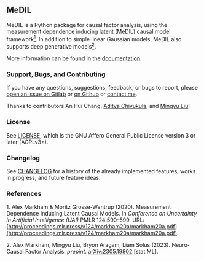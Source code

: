 ## MeDIL
MeDIL is a Python package for causal factor analysis, using the measurement dependence inducing latent (MeDIL) causal model framework[<sup>1</sup>](#medil_paper).
In addition to simple linear Gaussian models, MeDIL also supports deep generative models[<sup>2</sup>](#ncfa_paper).

More information can be found in the [documentation](https://medil.causal.dev).

### Support, Bugs, and Contributing
If you have any questions, suggestions, feedback, or bugs to report, please [open an issue on Gitlab](https://gitlab.com/alex-markham/medil/issues/new) or [on Github](https://github.com/Alex-Markham/medil/issues/new) or [contact me](https://causal.dev/#contact).

Thanks to contributors An Hui Chang, [Aditya Chivukula](https://github.com/adityachivu/), and [Mingyu Liu](https://github.com/JerryLiuMY)!

### License
See [LICENSE](https://gitlab.com/alex-markham/medil/blob/master/LICENSE.md), which is the GNU Affero General Public License version 3 or later (AGPLv3+).

### Changelog
See [CHANGELOG](https://gitlab.com/alex-markham/medil/blob/master/CHANGELOG.md) for a history of the already implemented features, works in progress, and future feature ideas.

### References
<a name="medil_paper"> 1.</a> Alex Markham & Moritz Grosse-Wentrup (2020). Measurement Dependence Inducing Latent Causal Models. In *Conference on Uncertainty in Artificial Intelligence (UAI)* PMLR 124:590&ndash;599. URL: [http://proceedings.mlr.press/v124/markham20a/markham20a.pdf](http://proceedings.mlr.press/v124/markham20a/markham20a.pdf).

<a name="ncfa_paper"> 2.</a> Alex Markham, Mingyu Liu, Bryon Aragam, Liam Solus (2023). Neuro-Causal Factor Analysis. *prepint*. [arXiv:2305.19802](https://arxiv.org/abs/2305.19802) [stat.ML].
